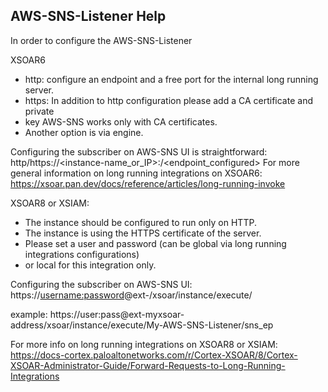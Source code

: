 ## AWS-SNS-Listener Help

In order to configure the AWS-SNS-Listener

XSOAR6

* http: configure an endpoint and a free port for the internal long running server.
* https: In addition to http configuration please add a CA certificate and private
* key AWS-SNS works only with CA certificates.
* Another option is via engine. 
   
Configuring the subscriber on AWS-SNS UI is straightforward:
http/https://<instance-name_or_IP>:<port>/<endpoint_configured>
For more general information on long running integrations on XSOAR6:
https://xsoar.pan.dev/docs/reference/articles/long-running-invoke

XSOAR8 or XSIAM:

* The instance should be configured to run only on HTTP. 
* The instance is using the HTTPS certificate of the server.
* Please set a user and password (can be global via long running integrations configurations)
* or local for this integration only.
   
Configuring the subscriber on AWS-SNS UI:
https://<username:password>@ext-<cortex-xsoar-address>/xsoar/instance/execute/<instance-name>

example:
https://user:pass@ext-myxsoar-address/xsoar/instance/execute/My-AWS-SNS-Listener/sns_ep

For more info on long running integrations on XSOAR8 or XSIAM:
https://docs-cortex.paloaltonetworks.com/r/Cortex-XSOAR/8/Cortex-XSOAR-Administrator-Guide/Forward-Requests-to-Long-Running-Integrations

